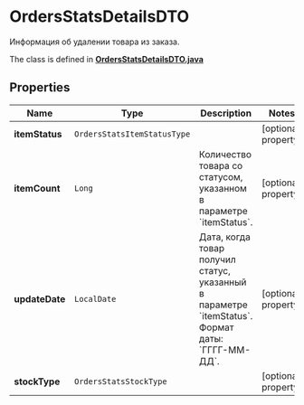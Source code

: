 

# OrdersStatsDetailsDTO

Информация об удалении товара из заказа.

The class is defined in **[OrdersStatsDetailsDTO.java](../../src/main/java/org/openapitools/model/OrdersStatsDetailsDTO.java)**

## Properties

Name | Type | Description | Notes
------------ | ------------- | ------------- | -------------
**itemStatus** | `OrdersStatsItemStatusType` |  |  [optional property]
**itemCount** | `Long` | Количество товара со статусом, указанном в параметре &#x60;itemStatus&#x60;. |  [optional property]
**updateDate** | `LocalDate` | Дата, когда товар получил статус, указанный в параметре &#x60;itemStatus&#x60;.  Формат даты: &#x60;ГГГГ-ММ-ДД&#x60;.  |  [optional property]
**stockType** | `OrdersStatsStockType` |  |  [optional property]






